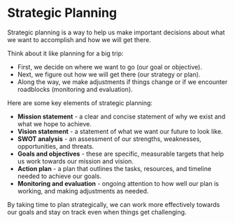 # Strategic Planning

Strategic planning is a way to help us make important decisions about what we want to accomplish and how we will get there. 

Think about it like planning for a big trip:

* First, we decide on where we want to go (our goal or objective).
* Next, we figure out how we will get there (our strategy or plan).
* Along the way, we make adjustments if things change or if we encounter roadblocks (monitoring and evaluation).

Here are some key elements of strategic planning:

* **Mission statement** - a clear and concise statement of why we exist and what we hope to achieve.
* **Vision statement** - a statement of what we want our future to look like.
* **SWOT analysis** - an assessment of our strengths, weaknesses, opportunities, and threats.
* **Goals and objectives** - these are specific, measurable targets that help us work towards our mission and vision.
* **Action plan** - a plan that outlines the tasks, resources, and timeline needed to achieve our goals.
* **Monitoring and evaluation** - ongoing attention to how well our plan is working, and making adjustments as needed.

By taking time to plan strategically, we can work more effectively towards our goals and stay on track even when things get challenging.
